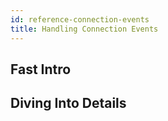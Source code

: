 ```yaml
---
id: reference-connection-events
title: Handling Connection Events
---
```


## Fast Intro

## Diving Into Details